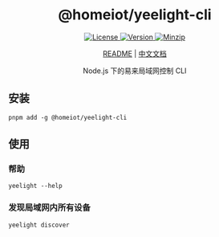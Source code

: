 <h1 align="center">@homeiot/yeelight-cli</h1>

<p align="center">
  <a href="https://github.com/qq15725/homeiot/blob/master/LICENSE" class="mr-3">
    <img src="https://img.shields.io/npm/l/homeiot.svg" alt="License">
  </a>
  <a href="https://www.npmjs.com/package/@homeiot/yeelight-cli">
    <img src="https://img.shields.io/npm/v/@homeiot/yeelight-cli.svg" alt="Version">
  </a>
  <a href="https://cdn.jsdelivr.net/npm/@homeiot/yeelight-cli/dist/index.js">
    <img src="https://img.shields.io/bundlephobia/minzip/@homeiot/yeelight-cli" alt="Minzip">
  </a>
</p>

<p align="center"><a href="README.md">README</a> | <a href="README_zh.md">中文文档</a></p>

<p align="center">Node.js 下的易来局域网控制 CLI</p>

## 安装

```shell
pnpm add -g @homeiot/yeelight-cli
```

## 使用

### 帮助

```shell
yeelight --help
```

### 发现局域网内所有设备

```shell
yeelight discover
```
